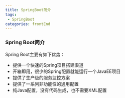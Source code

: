 ```yaml
---
title: SpringBoot简介
tags: 
 - SpringBoot
categories: frontEnd
---
```


### Spring Boot简介
Spring Boot主要有如下优势：
* 提供一个快速的Spring项目搭建渠道
* 开箱即用，很少的Spring配置就能运行一个JavaEE项目
* 提供了生产级的服务监控方案
* 提供了一系列非功能性的通用配置
* 纯Java配置，没有代码生成，也不需要XML配置

